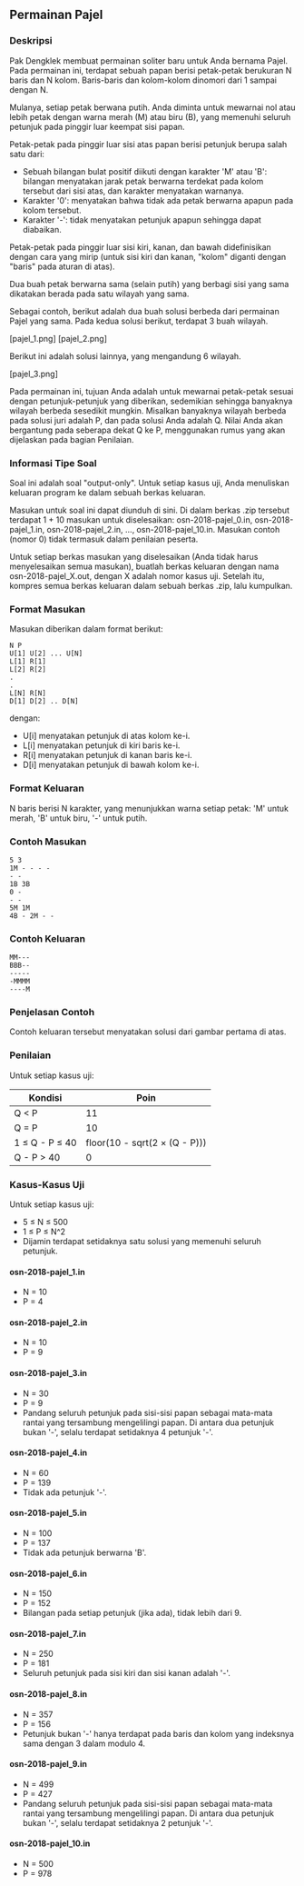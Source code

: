 ## Permainan Pajel

### Deskripsi

Pak Dengklek membuat permainan soliter baru untuk Anda bernama Pajel. Pada permainan ini, terdapat sebuah papan berisi petak-petak berukuran N baris dan N kolom. Baris-baris dan kolom-kolom dinomori dari 1 sampai dengan N.

Mulanya, setiap petak berwana putih. Anda diminta untuk mewarnai nol atau lebih petak dengan warna merah (M) atau biru (B), yang memenuhi seluruh petunjuk pada pinggir luar keempat sisi papan.

Petak-petak pada pinggir luar sisi atas papan berisi petunjuk berupa salah satu dari:

- Sebuah bilangan bulat positif diikuti dengan karakter 'M' atau 'B': bilangan menyatakan jarak petak berwarna terdekat pada kolom tersebut dari sisi atas, dan karakter menyatakan warnanya.
- Karakter '0': menyatakan bahwa tidak ada petak berwarna apapun pada kolom tersebut.
- Karakter '-': tidak menyatakan petunjuk apapun sehingga dapat diabaikan.

Petak-petak pada pinggir luar sisi kiri, kanan, dan bawah didefinisikan dengan cara yang mirip (untuk sisi kiri dan kanan, "kolom" diganti dengan "baris" pada aturan di atas).

Dua buah petak berwarna sama (selain putih) yang berbagi sisi yang sama dikatakan berada pada satu wilayah yang sama.

Sebagai contoh, berikut adalah dua buah solusi berbeda dari permainan Pajel yang sama. Pada kedua solusi berikut, terdapat 3 buah wilayah.

[pajel_1.png] [pajel_2.png]


Berikut ini adalah solusi lainnya, yang mengandung 6 wilayah.

[pajel_3.png]

Pada permainan ini, tujuan Anda adalah untuk mewarnai petak-petak sesuai dengan petunjuk-petunjuk yang diberikan, sedemikian sehingga banyaknya wilayah berbeda sesedikit mungkin. Misalkan banyaknya wilayah berbeda pada solusi juri adalah P, dan pada solusi Anda adalah Q. Nilai Anda akan bergantung pada seberapa dekat Q ke P, menggunakan rumus yang akan dijelaskan pada bagian Penilaian.

### Informasi Tipe Soal

Soal ini adalah soal "output-only". Untuk setiap kasus uji, Anda menuliskan keluaran program ke dalam sebuah berkas keluaran.

Masukan untuk soal ini dapat diunduh di sini. Di dalam berkas .zip tersebut terdapat 1 + 10 masukan untuk diselesaikan: osn-2018-pajel\_0.in, osn-2018-pajel\_1.in, osn-2018-pajel\_2.in, ..., osn-2018-pajel\_10.in. Masukan contoh (nomor 0) tidak termasuk dalam penilaian peserta.

Untuk setiap berkas masukan yang diselesaikan (Anda tidak harus menyelesaikan semua masukan), buatlah berkas keluaran dengan nama osn-2018-pajel\_X.out, dengan X adalah nomor kasus uji. Setelah itu, kompres semua berkas keluaran dalam sebuah berkas .zip, lalu kumpulkan.

### Format Masukan

Masukan diberikan dalam format berikut:

    N P
    U[1] U[2] ... U[N]
    L[1] R[1]
    L[2] R[2]
    .
    .
    L[N] R[N]
    D[1] D[2] .. D[N]

dengan:

- U[i] menyatakan petunjuk di atas kolom ke-i.
- L[i] menyatakan petunjuk di kiri baris ke-i.
- R[i] menyatakan petunjuk di kanan baris ke-i.
- D[i] menyatakan petunjuk di bawah kolom ke-i.

### Format Keluaran

N baris berisi N karakter, yang menunjukkan warna setiap petak: 'M' untuk merah, 'B' untuk biru, '-' untuk putih.

### Contoh Masukan

    5 3
    1M - - - -
    - -
    1B 3B
    0 -
    - -
    5M 1M
    4B - 2M - -

### Contoh Keluaran

    MM---
    BBB--
    -----
    -MMMM
    ----M

### Penjelasan Contoh

Contoh keluaran tersebut menyatakan solusi dari gambar pertama di atas.

### Penilaian

Untuk setiap kasus uji:

| Kondisi        | Poin                          |
| -------------- | ----------------------------- |
| Q < P          | 11                            |
| Q = P          | 10                            |
| 1 ≤ Q - P ≤ 40 | floor(10 - sqrt(2 × (Q - P))) |
| Q - P > 40     | 0                             | 

### Kasus-Kasus Uji

Untuk setiap kasus uji:

- 5 ≤ N ≤ 500
- 1 ≤ P ≤ N^2
- Dijamin terdapat setidaknya satu solusi yang memenuhi seluruh petunjuk.

#### osn-2018-pajel_1.in

- N = 10
- P = 4

#### osn-2018-pajel_2.in

- N = 10
- P = 9

#### osn-2018-pajel_3.in

- N = 30
- P = 9
- Pandang seluruh petunjuk pada sisi-sisi papan sebagai mata-mata rantai yang tersambung mengelilingi papan. Di antara dua petunjuk bukan '-', selalu terdapat setidaknya 4 petunjuk '-'.

#### osn-2018-pajel_4.in

- N = 60
- P = 139
- Tidak ada petunjuk '-'.

#### osn-2018-pajel_5.in

- N = 100
- P = 137
- Tidak ada petunjuk berwarna 'B'.

#### osn-2018-pajel_6.in

- N = 150
- P = 152
- Bilangan pada setiap petunjuk (jika ada), tidak lebih dari 9.

#### osn-2018-pajel_7.in

- N = 250
- P = 181
- Seluruh petunjuk pada sisi kiri dan sisi kanan adalah '-'.

#### osn-2018-pajel_8.in

- N = 357
- P = 156
- Petunjuk bukan '-' hanya terdapat pada baris dan kolom yang indeksnya sama dengan 3 dalam modulo 4.

#### osn-2018-pajel_9.in

- N = 499
- P = 427
- Pandang seluruh petunjuk pada sisi-sisi papan sebagai mata-mata rantai yang tersambung mengelilingi papan. Di antara dua petunjuk bukan '-', selalu terdapat setidaknya 2 petunjuk '-'.

#### osn-2018-pajel_10.in

- N = 500
- P = 978
